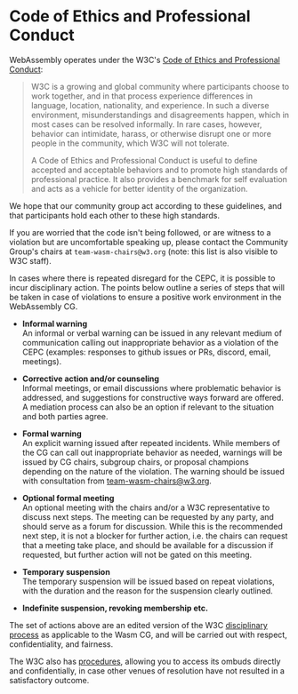# Code of Ethics and Professional Conduct

WebAssembly operates under the W3C's
[Code of Ethics and Professional Conduct][]:

> W3C is a growing and global community where participants choose to work
> together, and in that process experience differences in language, location,
> nationality, and experience. In such a diverse environment, misunderstandings
> and disagreements happen, which in most cases can be resolved informally. In
> rare cases, however, behavior can intimidate, harass, or otherwise disrupt one
> or more people in the community, which W3C will not tolerate.
>
> A Code of Ethics and Professional Conduct is useful to define accepted and
> acceptable behaviors and to promote high standards of professional
> practice. It also provides a benchmark for self evaluation and acts as a
> vehicle for better identity of the organization.

We hope that our community group act according to these guidelines, and that
participants hold each other to these high standards. 

If you are worried that the code isn't being followed, or are witness to a violation
but are uncomfortable speaking up, please contact the Community Group's chairs at
`team-wasm-chairs@w3.org` (note: this list is also visible to W3C staff). 

In cases where there is repeated disregard for the CEPC, it is possible to incur disciplinary
action. The points below outline a series of steps that will be taken in case of violations
to ensure a positive work environment in the WebAssembly CG. 

 - **Informal warning**   
   An informal or verbal warning can be issued in any relevant medium of communication calling
   out inappropriate behavior as a violation of the CEPC
   (examples: responses to github issues or PRs, discord, email, meetings).

 - **Corrective action and/or counseling**   
   Informal meetings, or email discussions where problematic behavior is addressed,
   and suggestions for constructive ways forward are offered. A mediation process can also be an
   option if relevant to the situation and both parties agree. 

 - **Formal warning**   
   An explicit warning issued after repeated incidents. While members of the CG can call out
   inappropriate behavior as needed, warnings will be issued by CG chairs, subgroup chairs, or
   proposal champions depending on the nature of the violation. The warning should be issued
   with consultation from team-wasm-chairs@w3.org. 

 - **Optional formal meeting**  
   An optional meeting with the chairs and/or a W3C representative to discuss next steps.
   The meeting can be requested by any party, and should serve as a forum for discussion.
   While this is the recommended next step, it is not a blocker for further action, i.e.
   the chairs can request that a meeting take place, and should be available for a
   discussion if requested, but further action will not be gated on this meeting. 
   
 - **Temporary suspension**  
   The temporary suspension will be issued based on repeat violations,
   with the duration and the reason for the suspension clearly outlined. 

 - **Indefinite suspension, revoking membership etc.**  
 
The set of actions above are an edited version of the W3C [disciplinary process][] as
applicable to the Wasm CG, and will be carried out with respect, confidentiality, and fairness. 

The W3C also has [procedures][],
allowing you to access its ombuds directly and confidentially, in case other venues of resolution have not resulted in a satisfactory outcome.

  [Code of Ethics and Professional Conduct]: https://www.w3.org/Consortium/cepc
  [procedures]: https://www.w3.org/Consortium/pwe/#Procedures
  [disciplinary process]: https://github.com/w3c/PWETF/blob/main/CEPCdisciplinary-process.md 
